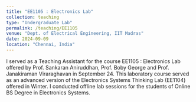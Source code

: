 ```yaml
---
title: "EE1105 : Electronics Lab"
collection: teaching
type: "Undergraduate Lab"
permalink: /teaching/EE1105
venue: "Dept. of Electrical Engineering, IIT Madras"
date: 2024-09-09
location: "Chennai, India"
---
```


I served as a Teaching Assistant for the course EE1105 : Electronics Lab offered by Prof. Sankaran Aniruddhan, Prof. Boby George and Prof. Janakiraman Viraraghavan in September 24. This laboratory course served as an advanced version of the Electronics Systems Thinking Lab (EE1104) offered in Winter.  I conducted offline lab sessions for the students of Online BS Degree in Electronics Systems.  
